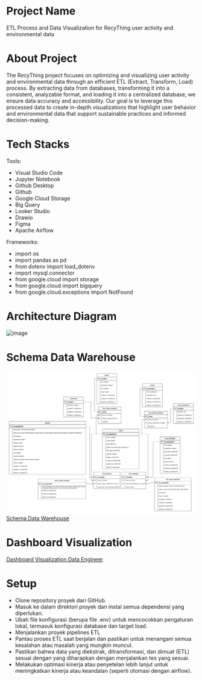 # Project Name
ETL Process and Data Visualization for RecyThing user activity and environmental data

# About Project
The RecyThing project focuses on optimizing and visualizing user activity and environmental data through an efficient ETL (Extract, Transform, Load) process. By extracting data from databases, transforming it into a consistent, analyzable format, and loading it into a centralized database, we ensure data accuracy and accessibility. Our goal is to leverage this processed data to create in-depth visualizations that highlight user behavior and environmental data that support sustainable practices and informed decision-making.

# Tech Stacks
Tools:

- Visual Studio Code
- Jupyter Notebook
- Github Desktop
- Github
- Google Cloud Storage
- Big Query
- Looker Studio
- Drawio
- Figma
- Apache Airflow

Frameworks:

- import os
- import pandas as pd
- from dotenv import load_dotenv
- import mysql.connector
- from google.cloud import storage
- from google.cloud import bigquery
- from google.cloud.exceptions import NotFound

# Architecture Diagram
![image](./etl-architecture.png)

# Schema Data Warehouse
![image](./multi-star-schema-de.png)
[Schema Data Warehouse](https://app.diagrams.net/#G1LylCoUEiQYpQpuj2GeisiBXmiXjsQXTz#%7B%22pageId%22%3A%226ofVpxtqm7AOZWSaK6SD%22%7D)

# Dashboard Visualization
[Dashboard Visualization Data Engineer](https://lookerstudio.google.com/reporting/69667802-88f6-47c2-a083-f2b7a5a6febd)

# Setup
- Clone repository proyek dari GitHub.
- Masuk ke dalam direktori proyek dan instal semua dependensi yang diperlukan.
- Ubah file konfigurasi (berupa file .env) untuk mencocokkan pengaturan lokal, termasuk konfigurasi database dan target load.
- Menjalankan proyek pipelines ETL
- Pantau proses ETL saat berjalan dan pastikan untuk menangani semua kesalahan atau masalah yang mungkin muncul.
- Pastikan bahwa data yang diekstrak, ditransformasi, dan dimuat (ETL) sesuai dengan yang diharapkan dengan menjalankan tes yang sesuai.
- Melakukan optimasi kinerja atau penyetelan lebih lanjut untuk meningkatkan kinerja atau keandalan (seperti otomasi dengan airflow).
